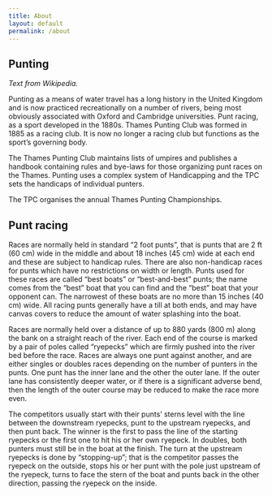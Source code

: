 ```yaml
---
title: About
layout: default
permalink: /about
---
```

## Punting 
*Text from Wikipedia.*

Punting as a means of water travel has a long history in the United Kingdom and is now practiced recreationally on a number of rivers, being most obviously associated with Oxford and Cambridge universities. Punt racing, as a sport developed in the 1880s. Thames Punting Club was formed in 1885 as a racing club. It is now no longer a racing club but functions as the sport’s governing body.

The Thames Punting Club maintains lists of umpires and publishes a handbook containing rules and bye-laws for those organizing punt races on the Thames. Punting uses a complex system of Handicapping and the TPC sets the handicaps of individual punters.

The TPC organises the annual Thames Punting Championships.

## Punt racing
Races are normally held in standard “2 foot punts”, that is punts that are 2 ft (60 cm) wide in the middle and about 18 inches (45 cm) wide at each end and these are subject to handicap rules. There are also non-handicap races for punts which have no restrictions on width or length. Punts used for these races are called “best boats” or “best-and-best” punts; the name comes from the “best” boat that you can find and the “best” boat that your opponent can. The narrowest of these boats are no more than 15 inches (40 cm) wide. All racing punts generally have a till at both ends, and may have canvas covers to reduce the amount of water splashing into the boat.

Races are normally held over a distance of up to 880 yards (800 m) along the bank on a straight reach of the river. Each end of the course is marked by a pair of poles called “ryepecks” which are firmly pushed into the river bed before the race. Races are always one punt against another, and are either singles or doubles races depending on the number of punters in the punts. One punt has the inner lane and the other the outer lane. If the outer lane has consistently deeper water, or if there is a significant adverse bend, then the length of the outer course may be reduced to make the race more even.

The competitors usually start with their punts’ sterns level with the line between the downstream ryepecks, punt to the upstream ryepecks, and then punt back. The winner is the first to pass the line of the starting ryepecks or the first one to hit his or her own ryepeck. In doubles, both punters must still be in the boat at the finish. The turn at the upstream ryepecks is done by “stopping-up”; that is the competitor passes the ryepeck on the outside, stops his or her punt with the pole just upstream of the ryepeck, turns to face the stern of the boat and punts back in the other direction, passing the ryepeck on the inside.
